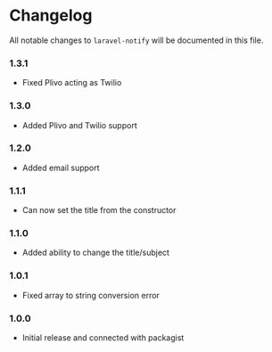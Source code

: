 # Changelog

All notable changes to `laravel-notify` will be documented in this file.

### 1.3.1
- Fixed Plivo acting as Twilio

### 1.3.0
- Added Plivo and Twilio support

### 1.2.0
- Added email support

### 1.1.1
- Can now set the title from the constructor

### 1.1.0
- Added ability to change the title/subject

### 1.0.1
- Fixed array to string conversion error

### 1.0.0
- Initial release and connected with packagist
